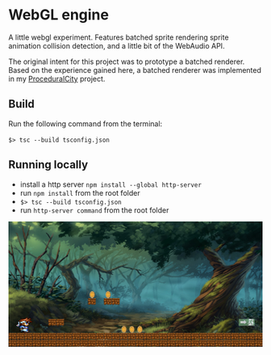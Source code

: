 # WebGL engine

A little webgl experiment. Features batched sprite rendering sprite animation collision detection, and a little bit of the WebAudio API.

The original intent for this project was to prototype a batched renderer. Based on the experience gained here, a batched renderer was implemented in my [ProceduralCity](https://github.com/robotjatek/ProceduralCity) project.

## Build

Run the following command from the terminal:

`$> tsc --build tsconfig.json`

## Running locally

- install a http server `npm install --global http-server`
- run `npm install` from the root folder
- `$> tsc --build tsconfig.json`
- run `http-server command` from the root folder

![screenshot](webgl.png)
